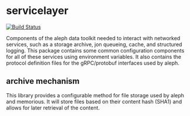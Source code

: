 # servicelayer

[![Build Status](https://travis-ci.org/alephdata/servicelayer.png?branch=master)](https://travis-ci.org/alephdata/servicelayer)

Components of the aleph data toolkit needed to interact with networked services,
such as a storage archive, jon queueing, cache, and structured logging. This
package contains some common configuration components for all of these services
using environment variables. It also contains the protocol definition files for
the gRPC/protobuf interfaces used by aleph.

## archive mechanism

This library provides a configurable method for file storage used by aleph and
memorious. It will store files based on their content hash (SHA1) and allows for
later retrieval of the content.

